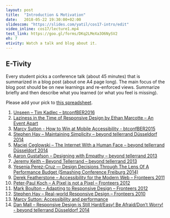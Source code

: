 ```yaml
---
layout: post
title:  "Introduction & Motivation"
date:   2018-05-22 19:30:00+02:00
slidescom: "https://slides.com/yatil/cos17-intro/edit"
video_inline: cos17/lecture1.mp4
test_link: https://goo.gl/forms/DKq2LMeXa3O6NySV2
eh: 7
etivity: Watch a talk and blog about it.
---
```


## E-Tivity

Every student picks a conference talk (about 45 minutes) that is summarized in a blog post (about one A4 page long). The main focus of the blog post should be on new learnings and re-enforced views. Summarize briefly and then describe what you learned (or what you feel is missing).

Please add your pick to [this spreadsheet](https://docs.google.com/spreadsheets/d/1wzHyAP-SoBzw-u3gX0_WeBAoLT1mM5ViycWjFM-4lNc/edit?usp=sharing).

1. [Unseen – Tim Kadlec – btconfBER2016](https://vimeo.com/190833161)
2. [Laziness in the Time of Responsive Design by Ethan Marcotte – An Event Apart](https://vimeo.com/165061923)
3. [Marcy Sutton - How to Win at Mobile Accessibility - btconfBER2015](https://vimeo.com/144596949)
4. [Stephen Hay – Maintaining Simplicity – beyond tellerrand Düsseldorf 2014](https://vimeo.com/102881604)
5. [Maciej Ceglowski – The Internet With a Human Face – beyond tellerrand Düsseldorf 2014](https://vimeo.com/102717446)
6. [Aaron Gustafson – Designing with Empathy – beyond tellerrand 2013](https://vimeo.com/70018634)
7. [Jeremy Keith – Beyond Tellerrand – beyond tellerrand 2013](https://vimeo.com/68352550)
8. [Yesenia Perez-Cruz — Design Decisions Through The Lens Of A Performance Budget (Smashing Conference Freiburg 2014)](https://vimeo.com/108328247)
9. [Derek Featherstone – Accessibility for the Modern Web – Fronteers 2011](https://vimeo.com/31072025)
10. [Peter-Paul Koch – A Pixel is not a Pixel – Fronteers 2012](https://vimeo.com/52851511)
11. [Mark Boulton – Adapting to Responsive Design – Fronteers 2012](https://vimeo.com/52450815)
12. [Stephen Hay – Real-world Responsive Design – Fronteers 2010](https://vimeo.com/15986231)
13. [Marcy Sutton: Accessibility and performance](https://www.youtube.com/watch?v=RkbyP-OJRgw)
14. [Dan Mall – Responsive Design is Still Hard/Easy! Be Afraid/Don’t Worry! - beyond tellerrand Düsseldorf 2014](https://vimeo.com/101875373)  